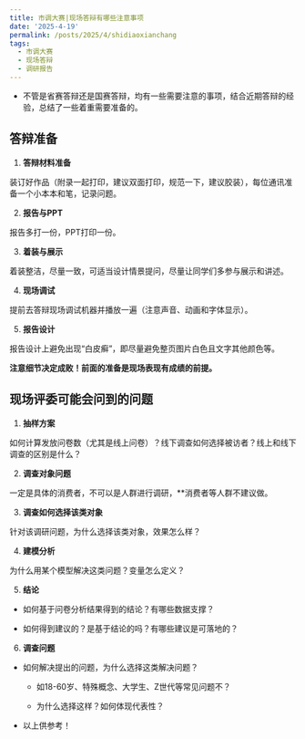 ```yaml
---
title: 市调大赛|现场答辩有哪些注意事项
date: '2025-4-19'
permalink: /posts/2025/4/shidiaoxianchang
tags:
  - 市调大赛
  - 现场答辩
  - 调研报告
---
```


* 不管是省赛答辩还是国赛答辩，均有一些需要注意的事项，结合近期答辩的经验，总结了一些着重需要准备的。


## 答辩准备

1. **答辩材料准备**

装订好作品（附录一起打印，建议双面打印，规范一下，建议胶装），每位通讯准备一个小本本和笔，记录问题。

2. **报告与PPT**

报告多打一份，PPT打印一份。

3. **着装与展示**

着装整洁，尽量一致，可适当设计情景提问，尽量让同学们多参与展示和讲述。

4. **现场调试**

提前去答辩现场调试机器并播放一遍（注意声音、动画和字体显示）。

5. **报告设计**

报告设计上避免出现“白皮癣”，即尽量避免整页图片白色且文字其他颜色等。

**注意细节决定成败！前面的准备是现场表现有成绩的前提。**

## 现场评委可能会问到的问题

1. **抽样方案**

如何计算发放问卷数（尤其是线上问卷）？线下调查如何选择被访者？线上和线下调查的区别是什么？

2. **调查对象问题**

一定是具体的消费者，不可以是人群进行调研，**消费者等人群不建议做。

3. **调查如何选择该类对象**

针对该调研问题，为什么选择该类对象，效果怎么样？

4. **建模分析**

为什么用某个模型解决这类问题？变量怎么定义？

5. **结论**

  * 如何基于问卷分析结果得到的结论？有哪些数据支撑？
  
  * 如何得到建议的？是基于结论的吗？有哪些建议是可落地的？
6. **调查问题**

* 如何解决提出的问题，为什么选择这类解决问题？

    - 如18-60岁、特殊概念、大学生、Z世代等常见问题不？
    
    - 为什么选择这样？如何体现代表性？
    
* 以上供参考！


